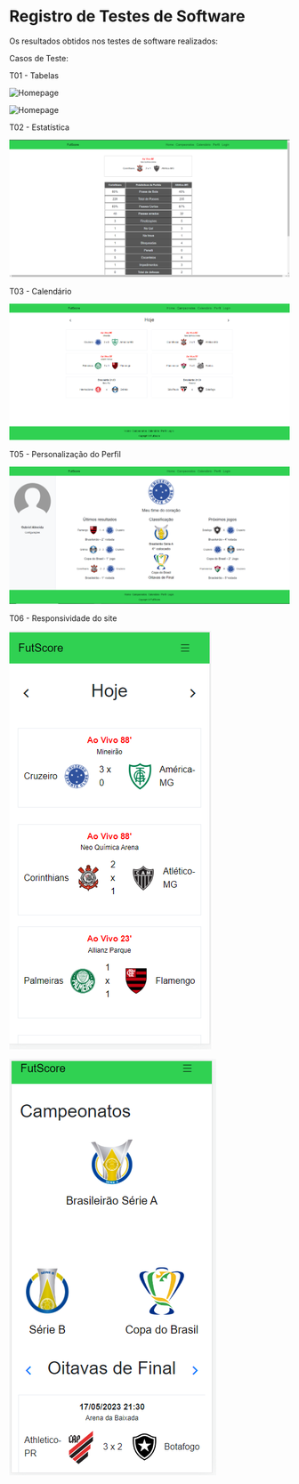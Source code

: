 # Registro de Testes de Software

Os resultados obtidos nos testes de software realizados:

Casos de Teste:

T01 - Tabelas

![Homepage](img/tabelaA.png)

![Homepage](img/CopaBrasil.png)

T02 - Estatística 

![Homepage](img/Estatistica11.png)

T03 - Calendário

![Homepage](img/Calendario11.png)

T05 - Personalização do Perfil

![Homepage](img/Perfilteste1.png)

T06 - Responsividade do site

![Homepage](img/Rcalendario.png)

![Homepage](img/RtabelaCopa.png)

